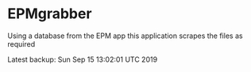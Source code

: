 # EPMgrabber
Using a database from the EPM app this application scrapes the files as required


Latest backup: Sun Sep 15 13:02:01 UTC 2019
